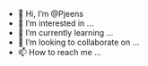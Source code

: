 - 👋 Hi, I’m @Pjeens
- 👀 I’m interested in ...
- 🌱 I’m currently learning ...
- 💞️ I’m looking to collaborate on ...
- 📫 How to reach me ...

<!---
Pjeens/Pjeens is a ✨ special ✨ repository because its `README.md` (this file) appears on your GitHub profile.
You can click the Preview link to take a look at your changes.
--->
